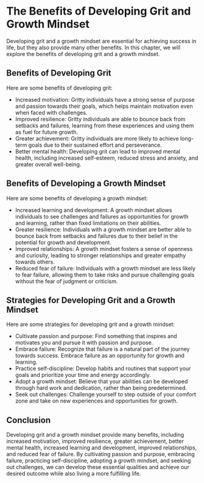 The Benefits of Developing Grit and Growth Mindset
===================================================================================================

Developing grit and a growth mindset are essential for achieving success in life, but they also provide many other benefits. In this chapter, we will explore the benefits of developing grit and a growth mindset.

Benefits of Developing Grit
---------------------------

Here are some benefits of developing grit:

* Increased motivation: Gritty individuals have a strong sense of purpose and passion towards their goals, which helps maintain motivation even when faced with challenges.
* Improved resilience: Gritty individuals are able to bounce back from setbacks and failures, learning from these experiences and using them as fuel for future growth.
* Greater achievement: Gritty individuals are more likely to achieve long-term goals due to their sustained effort and perseverance.
* Better mental health: Developing grit can lead to improved mental health, including increased self-esteem, reduced stress and anxiety, and greater overall well-being.

Benefits of Developing a Growth Mindset
---------------------------------------

Here are some benefits of developing a growth mindset:

* Increased learning and development: A growth mindset allows individuals to see challenges and failures as opportunities for growth and learning, rather than fixed limitations on their abilities.
* Greater resilience: Individuals with a growth mindset are better able to bounce back from setbacks and failures due to their belief in the potential for growth and development.
* Improved relationships: A growth mindset fosters a sense of openness and curiosity, leading to stronger relationships and greater empathy towards others.
* Reduced fear of failure: Individuals with a growth mindset are less likely to fear failure, allowing them to take risks and pursue challenging goals without the fear of judgment or criticism.

Strategies for Developing Grit and a Growth Mindset
---------------------------------------------------

Here are some strategies for developing grit and a growth mindset:

* Cultivate passion and purpose: Find something that inspires and motivates you and pursue it with passion and purpose.
* Embrace failure: Recognize that failure is a natural part of the journey towards success. Embrace failure as an opportunity for growth and learning.
* Practice self-discipline: Develop habits and routines that support your goals and prioritize your time and energy accordingly.
* Adopt a growth mindset: Believe that your abilities can be developed through hard work and dedication, rather than being predetermined.
* Seek out challenges: Challenge yourself to step outside of your comfort zone and take on new experiences and opportunities for growth.

Conclusion
----------

Developing grit and a growth mindset provide many benefits, including increased motivation, improved resilience, greater achievement, better mental health, increased learning and development, improved relationships, and reduced fear of failure. By cultivating passion and purpose, embracing failure, practicing self-discipline, adopting a growth mindset, and seeking out challenges, we can develop these essential qualities and achieve our desired outcome while also living a more fulfilling life.


